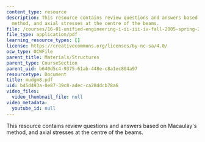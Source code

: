 ```yaml
---
content_type: resource
description: This resource contains review questions and answers based on Macaulay's
  method, and axial stresses at the centre of the beams.
file: /courses/16-01-unified-engineering-i-ii-iii-iv-fall-2005-spring-2006/b45d493a0e8739c8adecca28ddcb78a6_mudgm8.pdf
file_type: application/pdf
learning_resource_types: []
license: https://creativecommons.org/licenses/by-nc-sa/4.0/
ocw_type: OCWFile
parent_title: Materials/Structures
parent_type: CourseSection
parent_uid: b640d5c4-9375-61ab-448e-c8a1ec804a97
resourcetype: Document
title: mudgm8.pdf
uid: b45d493a-0e87-39c8-adec-ca28ddcb78a6
video_files:
  video_thumbnail_file: null
video_metadata:
  youtube_id: null
---
```

This resource contains review questions and answers based on Macaulay's method, and axial stresses at the centre of the beams.